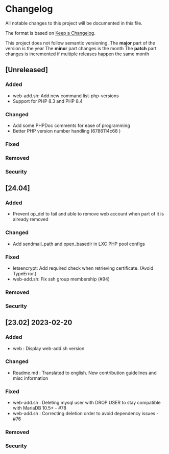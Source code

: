 # Changelog
All notable changes to this project will be documented in this file.

The format is based on [Keep a Changelog](http://keepachangelog.com/en/1.0.0/).

This project does not follow semantic versioning.
The **major** part of the version is the year
The **minor** part changes is the month
The **patch** part changes is incremented if multiple releases happen the same month

## [Unreleased]

### Added

* web-add.sh: Add new command list-php-versions
* Support for PHP 8.3 and PHP 8.4

### Changed

* Add some PHPDoc comments for ease of programming
* Better PHP version number handling (6786114c68 )

### Fixed

### Removed

### Security



## [24.04]

### Added

* Prevent op_del to fail and able to remove web account when part of it is already removed

### Changed

* Add sendmail_path and open_basedir in LXC PHP pool configs

### Fixed

* letsencrypt: Add required check when retrieving certificate. (Avoid TypeError.)
* web-add.sh: Fix ssh group membership (#94)

### Removed

### Security


## [23.02] 2023-02-20

### Added

* web : Display web-add.sh version

### Changed

* Readme.md : Translated to english. New contribution guidelines and misc information

### Fixed

* web-add.sh : Deleting mysql user with DROP USER to stay compatible with MariaDB 10.5+ - #78
* web-add.sh : Correcting deletion order to avoid dependency issues - #76

### Removed

### Security





